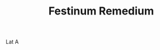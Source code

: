 ---
title: Festinum Remedium
letter: F
permalink: "/definitions/bld-festinum-remedium.html"
body: Lat A
published_at: '2018-07-07'
source: Black's Law Dictionary 2nd Ed (1910)
layout: post
---